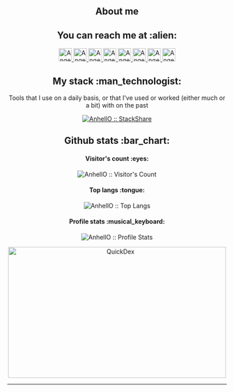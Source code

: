 <h2 align="center">About me</h2>



<h2 align="center">You can reach me at :alien:</h2>

<p align="center">
  <a href="https://dev.to/anhello">
    <img src="https://d2fltix0v2e0sb.cloudfront.net/dev-badge.svg" alt="Angel Santiago Jaime Zavala's DEV Profile" height="30" width="30">
  </a>

  <a href="https://www.linkedin.com/in/angel-santiago-jaime-zavala-601813199/">
    <img src="https://www.vectorlogo.zone/logos/linkedin/linkedin-icon.svg" alt="Angel Santiago Jaime Zavala's LinkedIn Profile" height="30" width="30">
  </a>

  <a href="https://stackoverflow.com/users/2946413/angel-santiago-jaime-zavala?tab=profile">
    <img src="https://www.vectorlogo.zone/logos/stackoverflow/stackoverflow-icon.svg" alt="Angel Santiago Jaime Zavala's Stack Overflow Profile" height="30" width="30">
  </a>

  <a href="https://stackexchange.com/users/3525056/angel-santiago-jaime-zavala">
    <img src="https://www.vectorlogo.zone/logos/stackexchange/stackexchange-icon.svg" alt="Angel Santiago Jaime Zavala's Stack Exchange Profile" height="30" width="30">
  </a>

  <a href="https://stackshare.io/anhello">
    <img src="https://cdn.worldvectorlogo.com/logos/stackshare.svg" alt="Angel Santiago Jaime Zavala's StackShare Profile" height="30" width="30">
  </a>
  
  <a href="https://gitlab.com/AnhellO">
    <img src="https://www.vectorlogo.zone/logos/gitlab/gitlab-icon.svg" alt="Angel Santiago Jaime Zavala's GitLab Profile" height="30" width="30">
  </a>
  
  <a href="https://medium.com/@ajzavala">
    <img src="https://www.vectorlogo.zone/logos/medium/medium-tile.svg" alt="Angel Santiago Jaime Zavala's Medium Profile" height="30" width="30">
  </a>
  
  <a href="https://www.youtube.com/channel/UCPUwB4x7_6Dbvwsnfbe1yiQ">
    <img src="https://www.vectorlogo.zone/logos/youtube/youtube-icon.svg" alt="Angel Santiago Jaime Zavala's YouTube Channel" height="30" width="30">
  </a>
</p>

<h2 align="center">My stack :man_technologist:</h2>

<p align="center">Tools that I use on a daily basis, or that I've used or worked (either much or a bit) with on the past</p>
<p align="center">
  <a href="https://stackshare.io/anhello/my-personal-stack">
    <img src="http://img.shields.io/badge/tech-stack-0690fa.svg?style=flat" alt="AnhellO :: StackShare" />
  </a>
</p>

<h2 align="center">Github stats :bar_chart:</h2>

<h4 align="center">Visitor's count :eyes:</h4>

<p align="center"><img src="https://profile-counter.glitch.me/{AnhellO}/count.svg" alt="AnhellO :: Visitor's Count" /></p>

<h4 align="center">Top langs :tongue:</h4>

<p align="center"><img src="https://github-readme-stats.vercel.app/api/top-langs/?username=AnhellO&langs_count=10&theme=tokyonight&layout=compact" alt="AnhellO :: Top Langs" /></p>

<h4 align="center">Profile stats :musical_keyboard:</h4>

<p align="center"><img src="https://github-readme-stats.vercel.app/api?username=AnhellO&show_icons=true&theme=synthwave" alt="AnhellO :: Profile Stats" /></p>

<p align="center"><img src="https://giphy.com/gifs/xSIdFqJYsuUOaLKecs" alt="QuickDex" height="300" width="500"></p>




---
